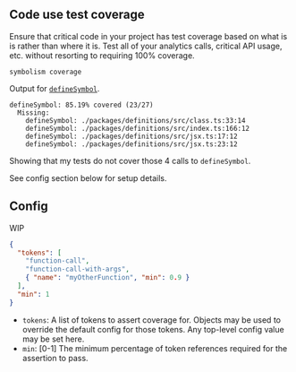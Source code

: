 
## Code use test coverage

Ensure that critical code in your project has test coverage based on what is is rather than where it is. Test all of your analytics calls, critical API usage, etc. without resorting to requiring 100% coverage.

```console
symbolism coverage
```

Output for [`defineSymbol`](https://github.com/kpdecker/symbolism/blob/cdaca7281de99bd64ab66ee96cbde632695a1263/packages/definitions/src/index.ts#L239).

```shell
defineSymbol: 85.19% covered (23/27)
  Missing:
    defineSymbol: ./packages/definitions/src/class.ts:33:14
    defineSymbol: ./packages/definitions/src/index.ts:166:12
    defineSymbol: ./packages/definitions/src/jsx.ts:17:12
    defineSymbol: ./packages/definitions/src/jsx.ts:23:12
```

Showing that my tests do not cover those 4 calls to `defineSymbol`.

See config section below for setup details.


## Config

WIP

```json
{
  "tokens": [
    "function-call",
    "function-call-with-args",
    { "name": "myOtherFunction", "min": 0.9 }
  ],
  "min": 1
}
```

- `tokens`: A list of tokens to assert coverage for. Objects may be used to override the default config for those tokens. Any top-level config value may be set here.
- `min`: \[0-1\] The minimum percentage of token references required for the assertion to pass.
